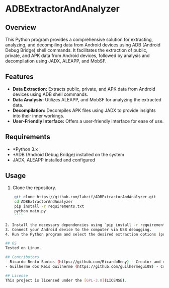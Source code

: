 # ADBExtractorAndAnalyzer 

## Overview
This Python program provides a comprehensive solution for extracting, analyzing, and decompiling data from Android devices using ADB (Android Debug Bridge) shell commands. It facilitates the extraction of public, private, and APK data from Android devices, followed by analysis and decompilation using JADX, ALEAPP, and MobSF.

## Features
- **Data Extraction:** Extracts public, private, and APK data from Android devices using ADB shell commands.
- **Data Analysis:** Utilizes ALEAPP, and MobSF for analyzing the extracted data.
- **Decompilation:** Decompiles APK files using JADX to provide insights into their inner workings.
- **User-Friendly Interface:** Offers a user-friendly interface for ease of use.

## Requirements
- *Python 3.x
- *ADB (Android Debug Bridge) installed on the system
- JADX, ALEAPP installed and configured

## Usage
1. Clone the repository.

```bash
    git clone https://github.com/labcif/ADBExtractorAndAnalyzer.git
    cd ADBExtractorAndAnalyzer
    pip install -r requirements.txt
    python main.py
    ````

2. Install the necessary dependencies using `pip install -r requirements.txt`.
3. Connect your Android device to the computer via USB debugging.
4. Run the Python program and select the desired extraction options (public, private, APK). `python main.py`

## OS
Tested on Linux.

## Contributors
- Ricardo Bento Santos (https://github.com/RicardoBeny) - Creator and main developer
- Guilherme dos Reis Guilherme (https://github.com/guilhermegui08) - Creator and main developer

## License
This project is licensed under the [GPL-3.0](LICENSE).
